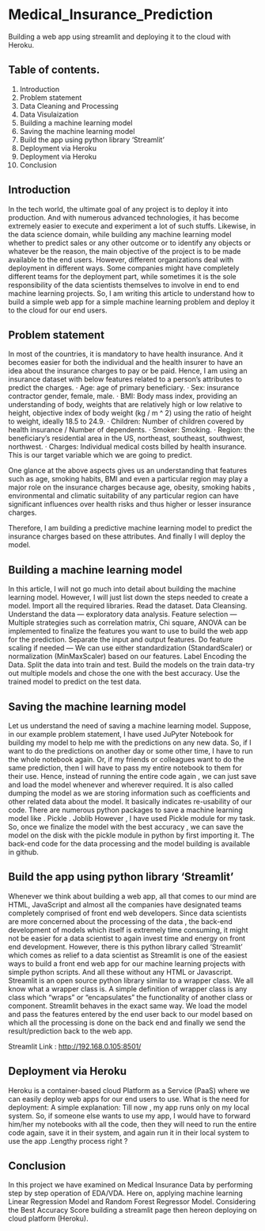 # Medical_Insurance_Prediction

Building a web app using streamlit and deploying it to the cloud with Heroku.

## Table of contents.
1. Introduction
2. Problem statement
3. Data Cleaning and Processing
4. Data Visulaization
5. Building a machine learning model
6. Saving the machine learning model
7. Build the app using python library ‘Streamlit’
8. Deployment via Heroku
9. Deployment via Heroku
10. Conclusion


## Introduction
In the tech world, the ultimate goal of any project is to deploy it into production. And with numerous advanced technologies, it has become extremely easier to execute and experiment a lot of such stuffs.
Likewise, in the data science domain, while building any machine learning model whether to predict sales or any other outcome or to identify any objects or whatever be the reason, the main objective of the project is to be made available to the end users.
However, different organizations deal with deployment in different ways. Some companies might have completely different teams for the deployment part, while sometimes it is the sole responsibility of the data scientists themselves to involve in end to end machine learning projects.
So, I am writing this article to understand how to build a simple web app for a simple machine learning problem and deploy it to the cloud for our end users.

## Problem statement
In most of the countries, it is mandatory to have health insurance. And it becomes easier for both the individual and the health insurer to have an idea about the insurance charges to pay or be paid.
Hence, I am using an insurance dataset with below features related to a person’s attributes to predict the charges.
· Age: age of primary beneficiary.
· Sex: insurance contractor gender, female, male.
· BMI: Body mass index, providing an understanding of body, weights that are relatively high or low relative to height, objective index of body weight (kg / m ^ 2)       using the ratio of height to weight, ideally 18.5 to 24.9.
· Children: Number of children covered by health insurance / Number of dependents.
· Smoker: Smoking.
· Region: the beneficiary’s residential area in the US, northeast, southeast, southwest, northwest.
· Charges: Individual medical costs billed by health insurance. This is our target variable which we are going to predict.

One glance at the above aspects gives us an understanding that features such as age, smoking habits, BMI and even a particular region may play a major role on the insurance charges because age, obesity, smoking habits , environmental and climatic suitability of any particular region can have significant influences over health risks and thus higher or lesser insurance charges.

Therefore, I am building a predictive machine learning model to predict the insurance charges based on these attributes. And finally I will deploy the model.

## Building a machine learning model
In this article, I will not go much into detail about building the machine learning model. However, I will just list down the steps needed to create a model.
Import all the required libraries.
Read the dataset.
Data Cleansing.
Understand the data — exploratory data analysis.
Feature selection — Multiple strategies such as correlation matrix, Chi square, ANOVA can be implemented to finalize the features you want to use to build the web app for the prediction.
Separate the input and output features.
Do feature scaling if needed — We can use either standardization (StandardScaler) or normalization (MinMaxScaler) based on our features.
Label Encoding the Data.
Split the data into train and test.
Build the models on the train data-try out multiple models and chose the one with the best accuracy.
Use the trained model to predict on the test data.

## Saving the machine learning model
Let us understand the need of saving a machine learning model.
Suppose, in our example problem statement, I have used JuPyter Notebook for building my model to help me with the predictions on any new data. So, if I want to do the predictions on another day or some other time, I have to run the whole notebook again. Or, if my friends or colleagues want to do the same prediction, then I will have to pass my entire notebook to them for their use.
Hence, instead of running the entire code again , we can just save and load the model whenever and wherever required. It is also called dumping the model as we are storing information such as coefficients and other related data about the model.
It basically indicates re-usability of our code.
There are numerous python packages to save a machine learning model like
. Pickle
. Joblib
However , I have used Pickle module for my task.
So, once we finalize the model with the best accuracy , we can save the model on the disk with the pickle module in python by first importing it.
The back-end code for the data processing and the model building is available in github.

## Build the app using python library ‘Streamlit’
Whenever we think about building a web app, all that comes to our mind are HTML, JavaScript and almost all the companies have designated teams completely comprised of front end web developers. Since data scientists are more concerned about the processing of the data , the back-end development of models which itself is extremely time consuming, it might not be easier for a data scientist to again invest time and energy on front end development.
However, there is this python library called ‘Streamlit’ which comes as relief to a data scientist as Streamlit is one of the easiest ways to build a front end web app for our machine learning projects with simple python scripts. And all these without any HTML or Javascript.
Streamlit is an open source python library similar to a wrapper class.
We all know what a wrapper class is. A simple definition of wrapper class is any class which “wraps” or “encapsulates” the functionality of another class or component. Streamlit behaves in the exact same way. We load the model and pass the features entered by the end user back to our model based on which all the processing is done on the back end and finally we send the result/prediction back to the web app.

Streamlit Link : http://192.168.0.105:8501/

## Deployment via Heroku
Heroku is a container-based cloud Platform as a Service (PaaS) where we can easily deploy web apps for our end users to use.
What is the need for deployment:
A simple explanation: Till now , my app runs only on my local system. So, if someone else wants to use my app, I would have to forward him/her my notebooks with all the code, then they will need to run the entire code again, save it in their system, and again run it in their local system to use the app .Lengthy process right ?

## Conclusion
In this project we have examined on Medical Insurance Data by performing step by step operation of EDA/VDA. Here on, applying machine learning Linear Regression Model and Random Forest Regressor Model.
Considering the Best Accuracy Score building a streamlit page then hereon deploying on cloud platform (Heroku).
